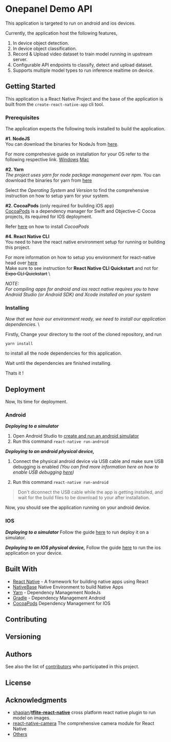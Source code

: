 
# Onepanel Demo API

This application is targeted to run on android and ios devices.

Currently, the application host the following features,
1. In device object detection.
2. In device object classification.
3. Record & Upload video dataset to train model running in upstream server.
4. Configurable API endpoints to classify, detect and upload dataset.
5. Supports multiple model types  to run inference realtime on device.


## Getting Started

This application is a React Native Project and the base of the application is built from the `create-react-native-app` cli tool.

### Prerequisites

The application expects the following tools installed to build the application.

**#1.  NodeJS** \
You can download the binaries for NodeJs from [here](https://nodejs.org/en/download/).

For more comprehesive guide on installation for your OS refer to the following respective link.
[Windows](https://nodesource.com/blog/installing-nodejs-tutorial-windows/) 
[Mac](https://nodesource.com/blog/installing-nodejs-tutorial-mac-os-x/)

**#2.  Yarn** \
*The project uses yarn for node package management over npm.*
You can download the binaries for yarn from [here](https://yarnpkg.com/lang/en/)

Select the *Operating System* and *Version* to find the comprehensive instruction on how to setup yarn for your system. 

**#2.  CocoaPods** (only required for building iOS app) \
[CocoaPods](https://cocoapods.org/)  is a dependency manager for Swift and Objective-C Cocoa projects, its required for IOS deployment.

Refer [here](https://cocoapods.org/)  on how to install *CocoaPods*

**#4. React Native CLI** \
	You need to have the react native environment setup for running or building this project.
	
For more information on how to setup you environment for react-native head over [here](https://facebook.github.io/react-native/docs/getting-started.html) \
Make sure to see instruction for  **React Native CLI Quickstart** and not for ~~Expo CLI Quickstart~~ \

*NOTE: \
For compiling apps for android and ios react native requires you to have Android Studio (or Android SDK) and Xcode installed on your system* 




### Installing

*Now that we have our environment ready, we need to install our application dependencies.* \

Firstly, 
Change your directory to the root of the cloned repository, 
and run

```
yarn install
```
to install all the node dependencies for this application.

Wait until the dependencies are finished installing.

Thats it !


## Deployment
Now, Its time for deployment.

### **Android**

***Deploying to a simulator***

 1. Open Android Studio to  [create and run an android
    simulator](https://developer.android.com/studio/run/managing-avds) 
 2. Run this command `react-native run-android` 

***Deploying to an android physical device,***
 1. Connect the physical android device via USB cable and make sure USB debugging is enabled  *(You can find more information here on how to enable USB debugging [here](https://developer.android.com/studio/debug/dev-options))*
 
 2. Run this command `react-native run-android`
> Don't diconnect the USB cable while the app is getting installed,
> and wait for the build files to be download to your after installation.
> 
Now, you should see the application running on your android device.

### **IOS**

***Deploying to a simulator***
Follow the guide [here](https://facebook.github.io/react-native/docs/running-on-simulator-ios) to run deploy it on a simulator.

***Deploying to an IOS physical device,***
 Follow the guide [here](https://facebook.github.io/react-native/docs/running-on-device) to run the ios application on your device.

## Built With

* [React Native](https://facebook.github.io/react-native/) - A framework for building native apps using React
* [NativeBase](https://nativebase.io/) Native Environment to build Native Apps
* [Yarn](https://yarnpkg.com/lang/en/) - Dependency Management NodeJs
* [Gradle](https://gradle.org/) - Dependency Management Android
* [CocoaPods](https://cocoapods.org/)  Dependency Management for IOS

## Contributing

## Versioning

## Authors

See also the list of [contributors](https://github.com/onepanelio/demo-app/contributors) who participated in this project.

## License

## Acknowledgments

*  [shaqian](https://github.com/shaqian)/**[tflite-react-native](https://github.com/shaqian/tflite-react-native/tree/master/example)**  cross platform  react native plugin to run model on images.
* [react-native-camera](https://react-native-community.github.io/react-native-camera/) The comprehensive camera module for React Native
* [Others](https://github.com/onepanelio/demo-app/blob/master/package.json)
